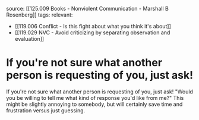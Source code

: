 source: [[125.009 Books - Nonviolent Communication - Marshall B Rosenberg]]
tags:
relevant:
- [[119.006 Conflict - Is this fight about what you think it's about]]
- [[119.029 NVC - Avoid criticizing by separating observation and evaluation]]

# If you're not sure what another person is requesting of you, just ask!

If you're not sure what another person is requesting of you, just ask! "Would you be willing to tell me what kind of response you'd like from me?" This might be slightly annoying to somebody, but will certainly save time and frustration versus just guessing.

